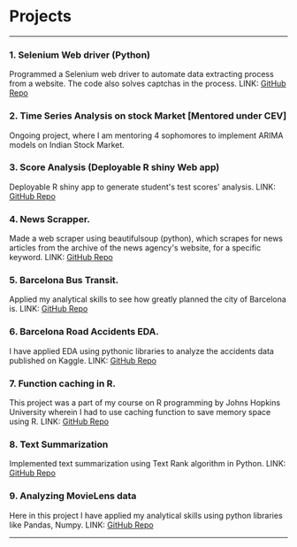 # Projects

---

### 1. Selenium Web driver (Python)
Programmed a Selenium web driver to automate data extracting process
from a website. The code also solves captchas in the process.
LINK: [GitHub Repo](https://github.com/high-in-entropy/WebDriver)

### 2. Time Series Analysis on stock Market [Mentored under CEV]
Ongoing project, where I am mentoring 4 sophomores to implement ARIMA
models on Indian Stock Market. 

### 3. Score Analysis (Deployable R shiny Web app)
Deployable R shiny app to generate student's test scores' analysis.
LINK: [GitHub Repo](https://github.com/high-in-entropy/ScoreAnalysis)

### 4. News Scrapper.
Made a web scraper using beautifulsoup (python), which scrapes for news
articles from the archive of the news agency's website, for a specific
keyword.
LINK: [GitHub Repo](https://github.com/high-in-entropy/NewsScraper)

### 5. Barcelona Bus Transit.
Applied my analytical skills to see how greatly planned the city of
Barcelona is.
LINK: [GitHub Repo](https://github.com/high-in-entropy/BarcelonaBusStops)

### 6. Barcelona Road Accidents EDA.
I have applied EDA using pythonic libraries to analyze the accidents data
published on Kaggle.
LINK: [GitHub Repo](https://github.com/high-in-entropy/BarcelonaDataset)

### 7. Function caching in R.
This project was a part of my course on R programming by Johns Hopkins
University wherein I had to use caching function to save memory space
using R.
LINK: [GitHub Repo](https://github.com/high-in-entropy/ProgrammingAssignment2)

### 8. Text Summarization
Implemented text summarization using Text Rank algorithm in Python.
LINK: [GitHub Repo](https://github.com/high-in-entropy/TextSummarization)

### 9. Analyzing MovieLens data
Here in this project I have applied my analytical skills using python libraries
like Pandas, Numpy.
LINK: [GitHub Repo](https://github.com/high-in-entropy/MovieLens)

---

